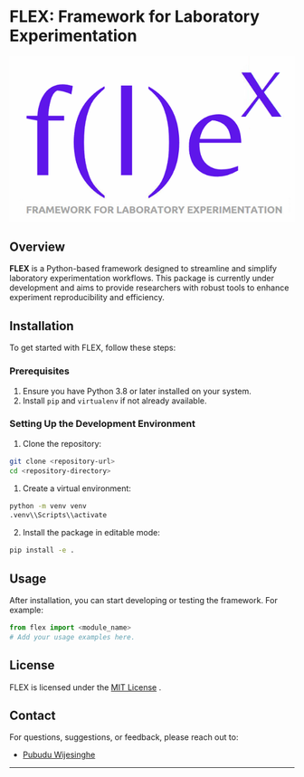 # FLEX: Framework for Laboratory Experimentation

![](/docs/flex-logo-v1.png)

## Overview
**FLEX** is a Python-based framework designed to streamline and simplify laboratory experimentation workflows. This package is currently under development and aims to provide researchers with robust tools to enhance experiment reproducibility and efficiency.

## Installation
To get started with FLEX, follow these steps:

### Prerequisites
1. Ensure you have Python 3.8 or later installed on your system.
2. Install `pip` and `virtualenv` if not already available.

### Setting Up the Development Environment
1. Clone the repository:
```bash
git clone <repository-url>
cd <repository-directory>
```
    
1. Create a virtual environment:

```bash
python -m venv venv
.venv\\Scripts\\activate
```

2. Install the package in editable mode:

```bash
pip install -e .
```

## Usage 

After installation, you can start developing or testing the framework. For example:

```python
from flex import <module_name>
# Add your usage examples here.
```


## License 
FLEX is licensed under the [MIT License]() .
## Contact 

For questions, suggestions, or feedback, please reach out to: 
- [Pubudu Wijesinghe](pubudu.wijesinghe@levylab.org)

---
